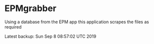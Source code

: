 # EPMgrabber
Using a database from the EPM app this application scrapes the files as required


Latest backup: Sun Sep 8 08:57:02 UTC 2019
